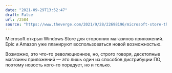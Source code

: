 ```yaml
---
date: "2021-09-29T13:52:47"
draft: False
url: /2584
source: "https://www.theverge.com/2021/9/28/22698196/microsoft-store-third-party-app-stores-epic-games-amazon?scrolla=5eb6d68b7fedc32c19ef33b4"
---
```


Microsoft открыл Windows Store для сторонних магазинов приложений. Epic и Amazon уже планируют воспользоваться новой возможностью.

Возможно, это что-то революционное, но, строго говоря, десктопные магазины приложений — это лишь один из способов дистрибуции ПО, поэтому новость кого-то порадует, но и только.
